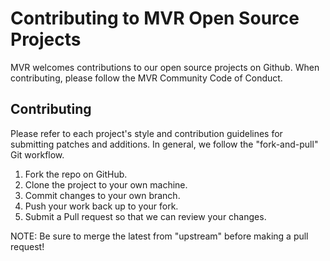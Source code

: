 # Contributing to MVR Open Source Projects

MVR welcomes contributions to our open source projects on Github. When contributing, please follow the MVR Community Code of Conduct.

## Contributing

Please refer to each project's style and contribution guidelines for submitting patches and additions. In general, we follow the "fork-and-pull" Git workflow.

1. Fork the repo on GitHub. <br>
2. Clone the project to your own machine. <br>
3. Commit changes to your own branch. <br>
4. Push your work back up to your fork. <br>
5. Submit a Pull request so that we can review your changes. <br>

NOTE: Be sure to merge the latest from "upstream" before making a pull request!

